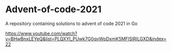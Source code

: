 # Advent-of-code-2021
A repository containing solutions to advent of code 2021 in Go

https://www.youtube.com/watch?v=BHwBnxLEYeQ&list=PLQXYI_PUwk7G0qvWpDxmK5MFlSlRILGXD&index=22

